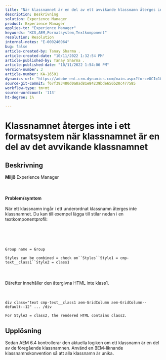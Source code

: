 ```yaml
---
title: "När klassnamnet är en del av ett avvikande klassnamn återges inte klassnamnet i formatsystemet"
description: Beskrivning
solution: Experience Manager
product: Experience Manager
applies-to: "Experience Manager"
keywords: "KCS,AEM,Formatsystem,Textkomponent"
resolution: Resolution
internal-notes: "E-000246064"
bug: false
article-created-by: Tanay Sharma .
article-created-date: "10/11/2022 1:32:54 PM"
article-published-by: Tanay Sharma .
article-published-date: "10/11/2022 1:54:06 PM"
version-number: 3
article-number: KA-16501
dynamics-url: "https://adobe-ent.crm.dynamics.com/main.aspx?forceUCI=1&pagetype=entityrecord&etn=knowledgearticle&id=0bb4ac33-6949-ed11-bba2-0022480868ff"
source-git-commit: f67f393480d0a8ad81e84239bde656b20c477585
workflow-type: tm+mt
source-wordcount: '113'
ht-degree: 1%

---
```


# Klassnamnet återges inte i ett formatsystem när klassnamnet är en del av det avvikande klassnamnet

## Beskrivning

<b>Miljö</b>
Experience Manager
<br><br> <br><br><b>Problem/symtom</b><br><br>När ett klassnamn ingår i ett underordnat klassnamn återges inte klassnamnet. Du kan till exempel lägga till stilar nedan i en textkomponentprofil:<br><br> <br><br><br>

```
Group name = Group
```

`Styles can be combined = check on``Styles``Style1 = cmp-text__class1``Style2 = class1`<br><br> <br><br>Därefter innehåller den återgivna HTML inte klass1.<br><br><br>

```
div class="text cmp-text__class1 aem-GridColumn aem-GridColumn--default--12" ... /div
```

`For Style2 = class2, the rendered HTML contains class2.`

## Upplösning


Sedan AEM 6.4 kontrollerar den aktuella logiken om ett klassnamn är en del av de föregående klassnamnen. Använd en BEM-liknande klassnamnskonvention så att alla klassnamn är unika.
